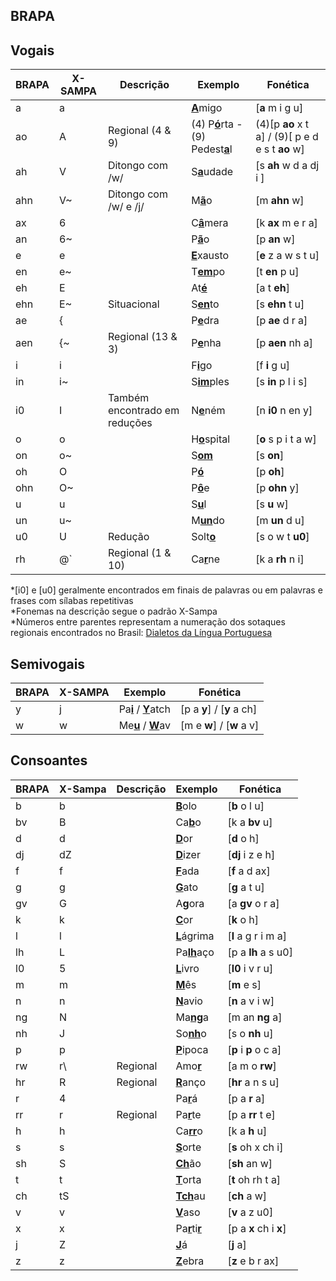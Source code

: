 ﻿## BRAPA

## Vogais
| BRAPA | X-SAMPA | Descrição | Exemplo | Fonética |
|--|--|--|--|--|
| a | a | | <ins>**A**</ins>migo | [**a** m i g u]  |
| ao | A | Regional (4 & 9) | (4) P<ins>**ó**</ins>rta - (9) Pedest<ins>**a**</ins>l | (4)[p **ao** x t a] / (9)[ p e d e s t **ao** w]  |
| ah | V | Ditongo com /w/| S<ins>**a**</ins>udade | [s **ah** w d a dj i ]  |
| ahn | V~ | Ditongo com /w/ e /j/ | M<ins>**ã**</ins>o | [m **ahn** w]  |
| ax | 6 | | C<ins>**â**</ins>mera | [k **ax** m e r a]  |
| an | 6~ | | P<ins>**ã**</ins>o | [p **an** w] |
| e | e | | <ins>**E**</ins>xausto | [**e** z a w s t u] |
| en | e~ | | T<ins>**em**</ins>po | [t **en** p u] |
| eh | E | | At<ins>**é**</ins> | [a t **eh**] |
| ehn | E~ | Situacional | S<ins>**en**</ins>to | [s **ehn** t u] |
| ae | { | | P<ins>**e**</ins>dra | [p **ae** d r a] |
| aen | {~ | Regional (13 & 3) | P<ins>**e**</ins>nha | [p **aen** nh a] |
| i | i | | F<ins>**i**</ins>go | [f **i** g u] |
| in | i~ | | S<ins>**im**</ins>ples | [s **in** p l i s] |
| i0 | I | Também encontrado em reduções | N<ins>**e**</ins>ném | [n **i0** n en y] |
| o | o | | H<ins>**o**</ins>spital | [**o** s p i t a w] |
| on | o~ | | S<ins>**om**</ins> | [s **on**] |
| oh | O | | P<ins>**ó**</ins> | [p **oh**] |
| ohn | O~ | | P<ins>**ô**</ins>e | [p **ohn** y] |
| u | u | | S<ins>**u**</ins>l | [s **u** w] |
| un | u~ | | M<ins>**un**</ins>do | [m **un** d u] |
| u0 | U | Redução | Solt<ins>**o**</ins> | [s o w t **u0**] |
| rh | @\` | Regional (1 & 10) | Ca<ins>**r**</ins>ne | [k a **rh** n i]  |

*\[i0] e \[u0] geralmente encontrados em finais de palavras ou em palavras e frases com sílabas repetitivas</br>
*Fonemas na descrição segue o padrão X-Sampa</br>
*Números entre parentes representam a numeração dos sotaques regionais encontrados no Brasil: [Dialetos da Língua Portuguesa](https://pt.wikipedia.org/wiki/Dialetos_da_língua_portuguesa#/media/Ficheiro:Br.pt.png)

## Semivogais
| BRAPA | X-SAMPA | Exemplo | Fonética |
|--|--|--|--|
| y | j | Pa<ins>**i**</ins> / <ins>**Y**</ins>atch | [p a **y**] / [**y** a ch] |
| w | w | Me<ins>**u**</ins> / <ins>**W**</ins>av | [m e **w**] / [**w** a v] |

## Consoantes
| BRAPA | X-Sampa | Descrição | Exemplo | Fonética |
|--|--|--|--|--|
| b | b |  | <ins>**B**</ins>olo | [**b** o l u] |
| bv | B |  | Ca<ins>**b**</ins>o | [k a **bv** u] |
| d | d |  | <ins>**D**</ins>or | [**d** o h] |
| dj| dZ |  | <ins>**D**</ins>izer | [**dj** i z e h] |
| f | f |  | <ins>**F**</ins>ada | [**f** a d ax] |
| g | g |  | <ins>**G**</ins>ato | [**g** a t u] |
| gv | G |  | A<ins>**g**</ins>ora | [a **gv** o r a] |
| k | k |  | <ins>**C**</ins>or | [**k** o h] |
| l | l |  | <ins>**L**</ins>ágrima | [**l** a g r i m a] |
| lh | L |  | Pa<ins>**lh**</ins>aço | [p a **lh** a s u0] |
| l0 | 5 |  | <ins>**L**</ins>ivro | [**l0** i v r u] |
| m | m |  | <ins>**M**</ins>ês | [**m** e s] |
| n | n |  | <ins>**N**</ins>avio | [**n** a v i w] |
| ng | N |  | Ma<ins>**ng**</ins>a | [m an **ng** a] |
| nh | J |  | So<ins>**nh**</ins>o | [s o **nh** u] |
| p | p |  | <ins>**P**</ins>ipoca | [**p** i **p** o c a] |
| rw | r\ | Regional | Amo<ins>**r**</ins> | [a m o **rw**] |
| hr | R | Regional | <ins>**R**</ins>anço | [**hr** a n s u] |
| r | 4 |  | Pa<ins>**r**</ins>á | [p a **r** a] |
| rr | r | Regional | Pa<ins>**r**</ins>te | [p a **rr** t e] |
| h | h |  | Ca<ins>**rr**</ins>o | [k a **h** u] |
| s | s |  | <ins>**S**</ins>orte | [**s** oh x ch i] |
| sh | S |  | <ins>**Ch**</ins>ão | [**sh** an w] |
| t | t |  | <ins>**T**</ins>orta | [**t** oh rh t a] |
| ch | tS |  | <ins>**Tch**</ins>au | [**ch** a w] |
| v | v |  | <ins>**V**</ins>aso | [**v** a z u0] |
| x | x |  | Pa<ins>**r**</ins>ti<ins>**r**</ins> | [p a **x** ch i **x**] |
| j | Z |  | <ins>**J**</ins>á | [**j** a] |
| z | z |  | <ins>**Z**</ins>ebra | [**z** e b r ax] |

